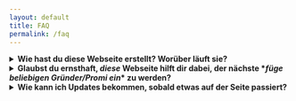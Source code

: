 ```yaml
---
layout: default
title: FAQ
permalink: /faq
---
```


<!--
<details>
<summary><b> Frage?</b></summary>
<p style="text-align: justify">
Antwort
</p>
</details>
-->

<details>
<summary><b> Wie hast du diese Webseite erstellt? Worüber läuft sie? </b></summary>
<p style="text-align: justify">
Die Langfassung gibt es <a href="/2022/11/16/eigene-website.html" target="_blank">hier</a>, aber in der Kurzfassung: 
<ul>
<li> Die Erstellung der Seite selbst wird vereinfacht durch den Static-Website-Generator <a href="https://jekyllrb.com/" target="_blank">Jekyll</a></li>
<li> Gehostet wird sie über <a href="https://pages.github.com/" target="_blank">GitHub Pages</a></li>
<li> Für Planung und Vorbereitung nutze ich <a href="https://notion.so/" target="_blank">Notion</a></li>
</ul>
</p>
</details>

<details>
<summary><b> Glaubst du ernsthaft, <em> diese </em> Webseite hilft dir dabei, der nächste *<em>füge beliebigen Gründer/Promi ein</em>* zu werden?</b></summary>
<p style="text-align: justify">
Nein, nicht wirklich. Aber ich hatte diese Idee schon etwas länger und wollte nun endlich mal den Gedanken und Worten Taten folgen lassen. Vielleicht ist diese Ecke der unkommerzialisierten Unaufgeregtheit ja das, was die Menschen aktuell im Internet suchen. Und wenn nicht, habe ich wenigstens eine Menge über Jekyll, html, css und Domains gelernt.
</p>
</details>

<details>
<summary><b> Wie kann ich Updates bekommen, sobald etwas auf der Seite passiert?</b></summary>
<p style="text-align: justify">
Ich poste über neue Einträge auf meinem <a href="https://twitter.com/leodreieck/" target="_blank">Twitter</a>-Account. Falls du kein Twitter hast, kannst du mir auch eine <a href="mailto:{{site.email}}">E-Mail</a> droppen und ich benachrichtige dich über einen Verteiler.
</p>
</details>

<!--
<details>
<summary><b> Was sind "Affiliate Links"? Und wieso Amazno? </b></summary>
<p style="text-align: justify">
eig glaube ich nicht an affiliate links weil man nochmal überlegen sollte vor dem kauf. aber wenn ihr schon einkauft, vllt ja wenigstens hier (s. nochmal diana zur löwen)
</p>
</details>
-->

<!--
<details>
<summary><b> Wow, coole Sache! Wie kann ich das Projekt unterstützen? </b></summary>
<p style="text-align: justify">
Operativ ist die Seite ehrlich gesagt gar nicht so teuer: Da ich sie mithilfe des kostenlosen <a href="https://jekyllrb.com/" target="_blank">Jekyll</a>s erstellt habe und kostenlos über <a href="https://docs.github.com/en/pages" target="_blank">GitHub Pages</a> hosten kann, fällt nur eine (eher vernachlässigbare) Jahresgebühr für die Domain an. Aber natürlich brauchen wir alle etwas, das uns antreibt. In meinem Fall sind das häufig Nudeln, und manchmal dunkle Schokolade. Wenn du mich also unterstützen möchtest, nur noch die guten DeCeccho-Nudeln und Vivani-Schokolade zu kaufen, kannst du gerne einen Kleinstbeitrag auf diesem <a href="https://paypal.me/leodreieckpaypal">PayPal-Account</a> hinterlassen. Ich werde die Mittel nicht zweckentfremden - versprochen.
</p>
</details>
-->



